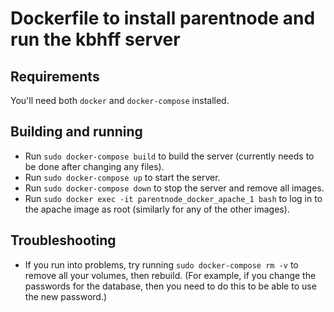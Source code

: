 # Dockerfile to install parentnode and run the kbhff server

## Requirements

You'll need both `docker` and `docker-compose` installed.

## Building and running

 - Run `sudo docker-compose build` to build the server (currently needs to be done after changing any files).
 - Run `sudo docker-compose up` to start the server.
 - Run `sudo docker-compose down` to stop the server and remove all images.
 - Run `sudo docker exec -it parentnode_docker_apache_1 bash` to log in to the apache image as root (similarly for any of the other images).

## Troubleshooting

 - If you run into problems, try running `sudo docker-compose rm -v` to remove all your volumes, then rebuild. (For example, if you change the passwords for the database, then you need to do this to be able to use the new password.)
